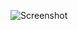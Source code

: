 ![Screenshot](https://raw.githubusercontent.com/Cryakl/Ultimate-RAT-Collection/refs/heads/main/Bifrost/BiFrOsT%20HaCkEr%20MuTiR%201.2d/Screenshot.png)
